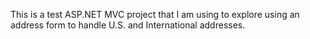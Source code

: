 This is a test ASP.NET MVC project that I am using to explore using an address form to handle U.S. and International addresses.